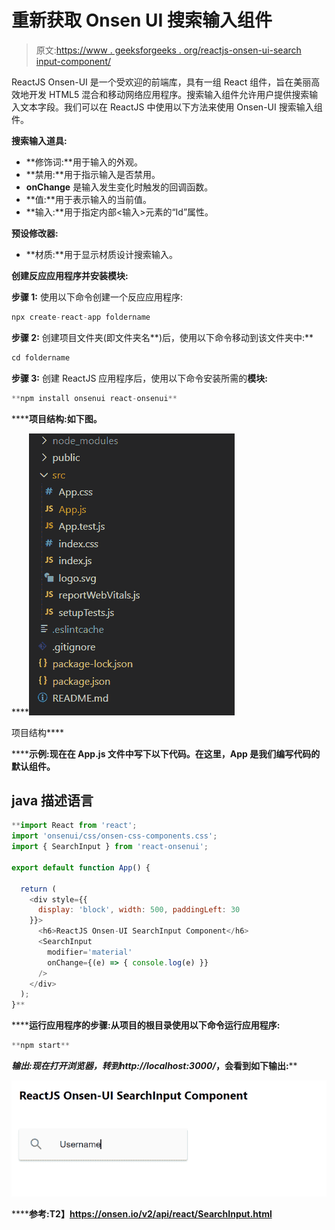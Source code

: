 # 重新获取 Onsen UI 搜索输入组件

> 原文:[https://www . geeksforgeeks . org/reactjs-onsen-ui-search input-component/](https://www.geeksforgeeks.org/reactjs-onsen-ui-searchinput-component/)

ReactJS Onsen-UI 是一个受欢迎的前端库，具有一组 React 组件，旨在美丽高效地开发 HTML5 混合和移动网络应用程序。搜索输入组件允许用户提供搜索输入文本字段。我们可以在 ReactJS 中使用以下方法来使用 Onsen-UI 搜索输入组件。

**搜索输入道具:**

*   **修饰词:**用于输入的外观。
*   **禁用:**用于指示输入是否禁用。
*   **onChange** 是输入发生变化时触发的回调函数。
*   **值:**用于表示输入的当前值。
*   **输入:**用于指定内部<输入>元素的“Id”属性。

**预设修改器:**

*   **材质:**用于显示材质设计搜索输入。

**创建反应应用程序并安装模块:**

**步骤 1:** 使用以下命令创建一个反应应用程序:

```jsx
npx create-react-app foldername
```

**步骤 2:** 创建项目文件夹(即文件夹名**)后，使用以下命令移动到该文件夹中:**

```jsx
cd foldername
```

**步骤 3:** 创建 ReactJS 应用程序后，使用以下命令安装所需的****模块:****

```jsx
**npm install onsenui react-onsenui** 
```

******项目结构:**如下图。****

****![](img/f04ae0d8b722a9fff0bd9bd138b29c23.png)

项目结构**** 

******示例:**现在在 **App.js** 文件中写下以下代码。在这里，App 是我们编写代码的默认组件。****

## ****java 描述语言****

```jsx
**import React from 'react';
import 'onsenui/css/onsen-css-components.css';
import { SearchInput } from 'react-onsenui';

export default function App() {

  return (
    <div style={{
      display: 'block', width: 500, paddingLeft: 30
    }}>
      <h6>ReactJS Onsen-UI SearchInput Component</h6>
      <SearchInput
        modifier='material'
        onChange={(e) => { console.log(e) }}
      />
    </div>
  );
}**
```

******运行应用程序的步骤:**从项目的根目录使用以下命令运行应用程序:****

```jsx
**npm start**
```

******输出:**现在打开浏览器，转到***http://localhost:3000/***，会看到如下输出:****

****![](img/cacd9dd160149e64f64596d31a825a84.png)****

******参考:**T2】https://onsen.io/v2/api/react/SearchInput.html****